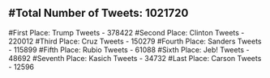 #Total Number of Tweets: 1021720 
---
#First Place: Trump Tweets - 378422
#Second Place: Clinton Tweets - 220012
#Third Place: Cruz Tweets - 150279
#Fourth Place: Sanders Tweets - 115899
#Fifth Place: Rubio Tweets - 61088
#Sixth Place: Jeb! Tweets - 48692
#Seventh Place: Kasich Tweets - 34732
#Last Place: Carson Tweets - 12596
